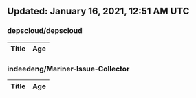## Updated: January 16, 2021, 12:51 AM UTC


### depscloud/depscloud
|**Title**|**Age**|
|:----|:----|


### indeedeng/Mariner-Issue-Collector
|**Title**|**Age**|
|:----|:----|
